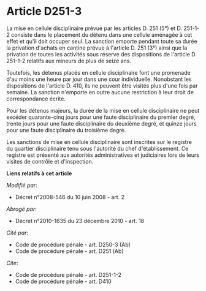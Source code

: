 # Article D251-3

La mise en cellule disciplinaire prévue par les articles D. 251 (5°) et D. 251-1-2 consiste dans le placement du détenu dans
une cellule aménagée à cet effet et qu'il doit occuper seul. La sanction emporte pendant toute sa durée la privation d'achats
en cantine prévue à l'article D. 251 (3°) ainsi que la privation de toutes les activités sous réserve des dispositions de
l'article D. 251-1-2 relatifs aux mineurs de plus de seize ans. 

Toutefois, les détenus placés en cellule disciplinaire font une promenade d'au moins une heure par jour dans une cour
individuelle. Nonobstant les dispositions de l'article D. 410, ils ne peuvent être visités plus d'une fois par semaine. La
sanction n'emporte en outre aucune restriction à leur droit de correspondance écrite. 

Pour les détenus majeurs, la durée de la mise en cellule disciplinaire ne peut excéder quarante-cinq jours pour une faute
disciplinaire du premier degré, trente jours pour une faute disciplinaire du deuxième degré, et quinze jours pour une faute
disciplinaire du troisième degré. 

Les sanctions de mise en cellule disciplinaire sont inscrites sur le registre du quartier disciplinaire tenu sous l'autorité
du chef d'établissement. Ce registre est présenté aux autorités administratives et judiciaires lors de leurs visites de
contrôle et d'inspection.

**Liens relatifs à cet article**

_Modifié par_:

  - Décret n°2008-546 du 10 juin 2008 - art. 2

_Abrogé par_:

  - Décret n°2010-1635 du 23 décembre 2010 - art. 18

_Cité par_:

  - Code de procédure pénale - art. D250-3 (Ab)
  - Code de procédure pénale - art. D251 (Ab)

_Cite_:

  - Code de procédure pénale - art. D251-1-2
  - Code de procédure pénale - art. D410
